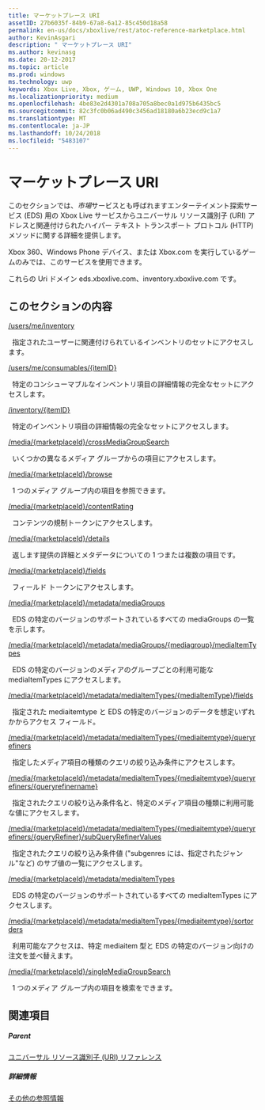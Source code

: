 ```yaml
---
title: マーケットプレース URI
assetID: 27b6035f-84b9-67a8-6a12-85c450d18a58
permalink: en-us/docs/xboxlive/rest/atoc-reference-marketplace.html
author: KevinAsgari
description: " マーケットプレース URI"
ms.author: kevinasg
ms.date: 20-12-2017
ms.topic: article
ms.prod: windows
ms.technology: uwp
keywords: Xbox Live, Xbox, ゲーム, UWP, Windows 10, Xbox One
ms.localizationpriority: medium
ms.openlocfilehash: 4be83e2d4301a708a705a8bec0a1d975b6435bc5
ms.sourcegitcommit: 82c3fc0b06ad490c3456ad18180a6b23ecd9c1a7
ms.translationtype: MT
ms.contentlocale: ja-JP
ms.lasthandoff: 10/24/2018
ms.locfileid: "5483107"
---
```

# <a name="marketplace-uris"></a>マーケットプレース URI

このセクションでは、*市場*サービスとも呼ばれますエンターテイメント探索サービス (EDS) 用の Xbox Live サービスからユニバーサル リソース識別子 (URI) アドレスと関連付けられたハイパー テキスト トランスポート プロトコル (HTTP) メソッドに関する詳細を提供します。

Xbox 360、Windows Phone デバイス、または Xbox.com を実行しているゲームのみでは、このサービスを使用できます。

これらの Uri ドメイン eds.xboxlive.com、inventory.xboxlive.com です。

<a id="ID4EPB"></a>

 
## <a name="in-this-section"></a>このセクションの内容

[/users/me/inventory](uri-inventory.md)

&nbsp;&nbsp;指定されたユーザーに関連付けられているインベントリのセットにアクセスします。

[/users/me/consumables/{itemID}](uri-inventoryconsumablesitemurl.md)

&nbsp;&nbsp;特定のコンシューマブルなインベントリ項目の詳細情報の完全なセットにアクセスします。

[/inventory/{itemID}](uri-inventoryitemurl.md)

&nbsp;&nbsp;特定のインベントリ項目の詳細情報の完全なセットにアクセスします。

[/media/{marketplaceId}/crossMediaGroupSearch](uri-localecrossmediagroupsearch.md)

&nbsp;&nbsp;いくつかの異なるメディア グループからの項目にアクセスします。

[/media/{marketplaceId}/browse](uri-medialocalebrowse.md)

&nbsp;&nbsp;1 つのメディア グループ内の項目を参照できます。

[/media/{marketplaceId}/contentRating](uri-medialocalecontentrating.md)

&nbsp;&nbsp;コンテンツの規制トークンにアクセスします。

[/media/{marketplaceId}/details](uri-medialocaledetails.md)

&nbsp;&nbsp;返します提供の詳細とメタデータについての 1 つまたは複数の項目です。

[/media/{marketplaceId}/fields](uri-medialocalefields.md)

&nbsp;&nbsp;フィールド トークンにアクセスします。

[/media/{marketplaceId}/metadata/mediaGroups](uri-medialocalemetadatamediagroups.md)

&nbsp;&nbsp;EDS の特定のバージョンのサポートされているすべての mediaGroups の一覧を示します。

[/media/{marketplaceId}/metadata/mediaGroups/{mediagroup}/mediaItemTypes](uri-medialocalemetadatamediagroupsmediaitemtypes.md)

&nbsp;&nbsp;EDS の特定のバージョンのメディアのグループごとの利用可能な mediaItemTypes にアクセスします。

[/media/{marketplaceId}/metadata/mediaItemTypes/{mediaItemType}/fields](uri-medialocalemetadatamediaitemtypefields.md)

&nbsp;&nbsp;指定された mediaitemtype と EDS の特定のバージョンのデータを想定いずれかからアクセス フィールド。

[/media/{marketplaceId}/metadata/mediaItemTypes/{mediaitemtype}/queryrefiners](uri-medialocalemetadatamediaitemtypequeryrefiners.md)

&nbsp;&nbsp;指定したメディア項目の種類のクエリの絞り込み条件にアクセスします。

[/media/{marketplaceId}/metadata/mediaItemTypes/{mediaitemtype}/queryrefiners/{queryrefinername}](uri-medialocalemetadatamediaitemtypequeryrefinersqueryrefinername.md)

&nbsp;&nbsp;指定されたクエリの絞り込み条件名と、特定のメディア項目の種類に利用可能な値にアクセスします。

[/media/{marketplaceId}/metadata/mediaItemTypes/{mediaitemtype}/queryrefiners/{queryRefiner}/subQueryRefinerValues](uri-medialocalemediaitemtypequeryrefinersubqueryrefinervalues.md)

&nbsp;&nbsp;指定されたクエリの絞り込み条件値 ("subgenres には、指定されたジャンル"など) のサブ値の一覧にアクセスします。

[/media/{marketplaceId}/metadata/mediaItemTypes](uri-medialocalemetadatamediaitemtypes.md)

&nbsp;&nbsp;EDS の特定のバージョンのサポートされているすべての mediaItemTypes にアクセスします。

[/media/{marketplaceId}/metadata/mediaItemTypes/{mediaitemtype}/sortorders](uri-medialocalemetadatamediaitemtypesortorders.md)

&nbsp;&nbsp;利用可能なアクセスは、特定 mediaitem 型と EDS の特定のバージョン向けの注文を並べ替えます。

[/media/{marketplaceId}/singleMediaGroupSearch](uri-medialocalesinglemediagroupsearch.md)

&nbsp;&nbsp;1 つのメディア グループ内の項目を検索をできます。

<a id="ID4EFD"></a>


## <a name="see-also"></a>関連項目

<a id="ID4EHD"></a>


##### <a name="parent"></a>Parent

[ユニバーサル リソース識別子 (URI) リファレンス](../atoc-xboxlivews-reference-uris.md)


<a id="ID4ERD"></a>


##### <a name="further-information"></a>詳細情報

[その他の参照情報](../../additional/atoc-xboxlivews-reference-additional.md)
